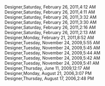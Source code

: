 ﻿Designer,Saturday, February 26, 2011,4:12 AM  Designer,Saturday, February 26, 2011,4:11 AM  Designer,Saturday, February 26, 2011,3:32 AM  Designer,Saturday, February 26, 2011,3:30 AM  Designer,Saturday, February 26, 2011,2:16 AM  Designer,Saturday, February 26, 2011,2:13 AM  Designer,Monday, February 21, 2011,8:52 AM  Designer,Tuesday, November 24, 2009,5:55 AM  Designer,Tuesday, November 24, 2009,5:45 AM  Designer,Tuesday, November 24, 2009,5:44 AM  Designer,Tuesday, November 24, 2009,5:42 AM  Designer,Tuesday, November 24, 2009,5:41 AM  Designer,Thursday, June 11, 2009,12:17 AM  Designer,Monday, August 21, 2006,3:07 PM  Designer,Thursday, August 17, 2006,2:48 PM